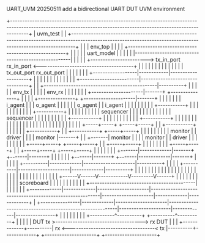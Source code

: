 UART_UVM
20250511 add a bidirectional UART DUT UVM environment

+-------------------------------------------------------------------------------------------------------------------------------------------------------------------+
| uvm_test                                                                                                                                                          |
|  +-------------------------------------------------------------------------------------------------------------------------------------------------------------+  |
|  | env_top                                                                                                                                                     |  |
|  |                                                   +----------------------------------------------------+                                                    |  |
|  |                                                   |                     uart_model                     |                                                    |  |
|  |                                                   |----------------------------------------------------|                                                    |  |
|  |                           +-----------------------> tx_in_port                              rx_in_port <--------------------------------------+             |  |
|  |                           |                       |                                                    |                                      |             |  |
|  |                           |                       |             tx_out_port  rx_out_port               |                                      |             |  |
|  |                           |                       +------------------|------------|--------------------+                                      |             |  |
|  |                           |                                          |            |                                                           |             |  |
|  |  +------------------------|--------------------------------+         |            |            +----------------------------------------------|----------+  |  |
|  |  | env_tx                 |                                |         |            |            | env_rx                                       |          |  |  |
|  |  |  +---------------------|-------+     +---------------+  |         |            |            |  +---------------+     +---------------------|-------+  |  |  |
|  |  |  | i_agent             |       |     |    o_agent    |  |         |            |            |  |    o_agent    |     |   i_agent           |       |  |  |  |
|  |  |  | +-----------+       |       |     |               |  |         |            |            |  |               |     | +-----------+       |       |  |  |  |
|  |  |  | | sequencer |       |       |     |               |  |         |            |            |  |               |     | | sequencer |       |       |  |  |  |
|  |  |  | +-----------+       |       |     |               |  |         |            |            |  |               |     | +-----------+       |       |  |  |  |
|  |  |  |             |       |       |     |               |  |         |            |            |  |               |     |                     |       |  |  |  |
|  |  |  | +-----+-----+ +-----+-----+ |     | +-----------+ |  |         |            |            |  | +-----------+ |     | +-----------+ +-----+-----+ |  |  |  |
|  |  |  | |  monitor  | |  driver   | |     | |  monitor  |-------+      |            |         +-------|  monitor  | |     | |  monitor  | |  driver   | |  |  |  |
|  |  |  | +-----+-----+ +-----+-----+ |     | +-----+-----+ |  |  |      |            |         |  |  | +-----+-----+ |     | +-----+-----+ +-----+-----+ |  |  |  |
|  |  |  +-------|-------------|-------+     +-------|-------+  |  |      |            |         |  |  +-------|-------+     +-------|-------------|-------+  |  |  |
|  |  +----------|-------------|---------------------|----------+  |      |            |         |  +----------|---------------------|-------------|----------+  |  |
|  |             |             |                     |             |      |            |         |             |                     |             |             |  |
|  |             |             |                     |             |      |            |         |             |                     |             |             |  |
|  |             |             |                     |      +------V------V------------V---------V------+      |                     |             |             |  |
|  |             |             |                     |      |                scoreboard                 |      |                     |             |             |  |
|  |             |             |                     |      +-------------------------------------------|      |                     |             |             |  |
|  +-------------|-------------|---------------------|---------------------------------------------------------|---------------------|-------------|-------------+  |
+----------------|-------------|---------------------|---------------------------------------------------------|---------------------|-------------|----------------+
                 |             |                     |                                                         |                     |             |
                 |             |          +----------^----------+                                   +----------^----------+          |             |
                 |             |          |         DUT      tx >-----------------------------------> rx      DUT         |          |             |
                 +-------------+----------|                  rx <-----------------------------------< tx                  |----------+-------------+
                                          +---------------------+                                   +---------------------+